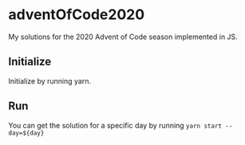 # adventOfCode2020
My solutions for the 2020 Advent of Code season implemented in JS.

## Initialize
Initialize by running yarn.

## Run
You can get the solution for a specific day by running
`yarn start --day=${day}`